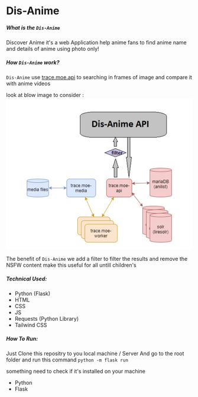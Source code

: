 # Dis-Anime

##### What is the `Dis-Anime`

Discover Anime it's a web Application help anime fans to find anime name and details of anime using photo only! 




##### How `Dis-Anime` work?
`Dis-Anime` use [trace.moe.api](https://soruly.github.io/trace.moe-api/#/docs) to searching in frames of image and compare it with anime videos 

look at blow image to consider :
![workflow](static/img/workflow.jpg "Workflow")

The benefit of `Dis-Anime` we add a filter to filter the results and remove the NSFW content make this useful for all untill children's  


##### Technical Used:
- Python (Flask)
- HTML 
- CSS
- JS
- Requests (Python Library)
- Tailwind CSS


##### How To Run:
Just Clone this repositry to you local machine / Server 
And go to the root folder and run this command
`python -m flask run`

something need to check if it's installed on your machine 
- Python
- Flask





